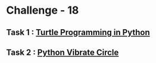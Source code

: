 # Challenge - 18
## Task 1 : [Turtle Programming in Python](https://gist.github.com/techysubham/3f0008d6a3017fad7dea6e8ec0a7165c)
## Task 2 : [Python Vibrate Circle](https://gist.github.com/techysubham/9cf910b643c8d3fa3cef474a05a77036)
